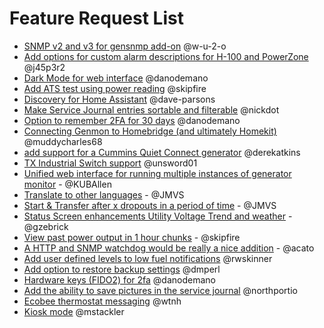 # Feature Request List
- [SNMP v2 and v3 for gensnmp add-on](https://github.com/jgyates/genmon/issues/705) @w-u-2-o
- [Add options for custom alarm descriptions for H-100 and PowerZone](https://github.com/jgyates/genmon/issues/660) @j45p3r2
- [Dark Mode for web interface](https://github.com/jgyates/genmon/issues/602) @danodemano
- [Add ATS test using power reading](https://github.com/jgyates/genmon/issues/593) @skipfire
- [Discovery for Home Assistant](https://github.com/jgyates/genmon/issues/590) @dave-parsons
- [Make Service Journal entries sortable and filterable](https://github.com/jgyates/genmon/issues/584) @nickdot
- [Option to remember 2FA for 30 days](https://github.com/jgyates/genmon/issues/565) @danodemano
- [Connecting Genmon to Homebridge (and ultimately Homekit)](https://github.com/jgyates/genmon/issues/552) @muddycharles68
- [add support for a Cummins Quiet Connect generator](https://github.com/jgyates/genmon/issues/553) @derekatkins
- [TX Industrial Switch support](https://github.com/jgyates/genmon/issues/463) @unsword01
- [Unified web interface for running multiple instances of generator monitor](https://github.com/jgyates/genmon/issues/260) - @KUBAllen
- [Translate to other languages](https://github.com/jgyates/genmon/issues/239) - @JMVS
- [Start & Transfer after x dropouts in a period of time](https://github.com/jgyates/genmon/issues/353) - @JMVS
- [Status Screen enhancements Utility Voltage Trend and weather](https://github.com/jgyates/genmon/issues/439) - @gzebrick
- [View past power output in 1 hour chunks](https://github.com/jgyates/genmon/issues) - @skipfire
- [A HTTP and SNMP watchdog would be really a nice addition](https://github.com/jgyates/genmon/issues/735) - @acato
- [Add user defined levels to low fuel notifications](https://github.com/jgyates/genmon/issues/818) @rwskinner
- [Add option to restore backup settings](https://github.com/jgyates/genmon/issues/829) @dmperl 
- [Hardware keys (FIDO2) for 2fa](https://github.com/jgyates/genmon/issues/841) @danodemano 
- [Add the ability to save pictures in the service journal](https://github.com/jgyates/genmon/issues/896) @northportio
- [Ecobee thermostat messaging](https://github.com/jgyates/genmon/issues/921) @wtnh 
- [Kiosk mode](https://github.com/jgyates/genmon/issues/970) @mstackler 

